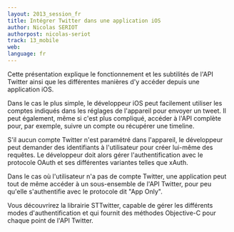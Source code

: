 ```yaml
---
layout: 2013_session_fr
title: Intégrer Twitter dans une application iOS
author: Nicolas SERIOT
authorpost: nicolas-seriot
track: 13_mobile
web: 
language: fr
---
```


Cette présentation explique le fonctionnement et les subtilités de l'API Twitter ainsi que les différentes manières d'y accéder depuis une application iOS.

Dans le cas le plus simple, le développeur iOS peut facilement utiliser les comptes indiqués dans les réglages de l'appareil pour envoyer un tweet. Il peut également, même si c'est plus compliqué, accéder à l'API complète pour, par exemple, suivre un compte ou récupérer une timeline.

S'il aucun compte Twitter n'est paramétré dans l'appareil, le développeur peut demander des identifiants à l'utilisateur pour créer lui-même des requêtes. Le développeur doit alors gérer l'authentification avec le protocole OAuth et ses différentes variantes telles que xAuth.

Dans le cas où l'utilisateur n'a pas de compte Twitter, une application peut tout de même accéder à un sous-ensemble de l'API Twitter, pour peu qu'elle s'authentifie avec le protocole dit "App Only".

Vous découvrirez la librairie STTwitter, capable de gérer les différents modes d'authentification et qui fournit des méthodes Objective-C pour chaque point de l'API Twitter.